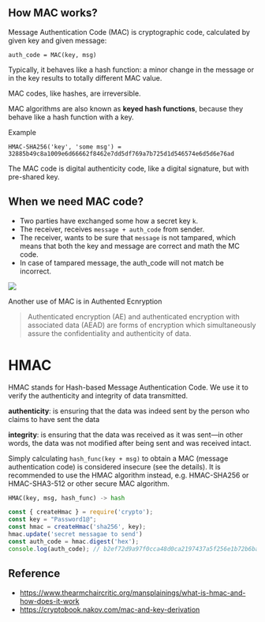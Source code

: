 ## How MAC works? 

Message Authentication Code (MAC) is cryptographic code, calculated by given key and given message:

```
auth_code = MAC(key, msg)
```

Typically, it behaves like a hash function: a minor change in the message or in the key results to totally different MAC value. 

MAC codes, like hashes, are irreversible.

 MAC algorithms are also known as **keyed hash functions**, because they behave like a hash function with a key.


Example

```
HMAC-SHA256('key', 'some msg') = 32885b49c8a1009e6d66662f8462e7dd5df769a7b725d1d546574e6d5d6e76ad
```
The MAC code is digital authenticity code, like a digital signature, but with pre-shared key.


## When we need MAC code? 

- Two parties have exchanged some how a secret key `k`.
- The receiver, receives `message + auth_code` from sender.
- The receiver, wants to be sure that `message` is not tampared, which means that both the key and message are correct and math the MC code.
- In case of tampared message, the auth_code will not match be incorrect.

![](https://gblobscdn.gitbook.com/assets%2F-LhlOQMrG9bRiqWpegM0%2F-LhlOTG3w57kUSFndpUZ%2F-LhlPcfEYN06ifSEnO4l%2FMAC-message-authentication-code.png?alt=media)

Another use of MAC is in Authented Ecnryption

> Authenticated encryption (AE) and authenticated encryption with associated data (AEAD) are forms of encryption which simultaneously assure the confidentiality and authenticity of data. 



# HMAC

HMAC stands for Hash-based Message Authentication Code.  We use it to verify the authenticity and integrity of data transmitted.

**authenticity**: is ensuring that the data was indeed sent by the person who claims to have sent the data

**integrity**: is ensuring that the data was received as it was sent—in other words, the data was not modified after being sent and was received intact.

Simply calculating `hash_func(key + msg)` to obtain a MAC (message authentication code) is considered insecure (see the details). It is recommended to use the HMAC algorithm instead, e.g. HMAC-SHA256 or HMAC-SHA3-512 or other secure MAC algorithm.


```py
HMAC(key, msg, hash_func) -> hash
```


```js
const { createHmac } = require('crypto');
const key = "Password1@";
const hmac = createHmac('sha256', key);
hmac.update('secret messagae to send')
const auth_code = hmac.digest('hex');
console.log(auth_code); // b2ef72d9a97f0cca48d0ca2197437a5f256e1b72b6ba6bdd065677adc6324549
```


## Reference 

- https://www.thearmchaircritic.org/mansplainings/what-is-hmac-and-how-does-it-work
- https://cryptobook.nakov.com/mac-and-key-derivation